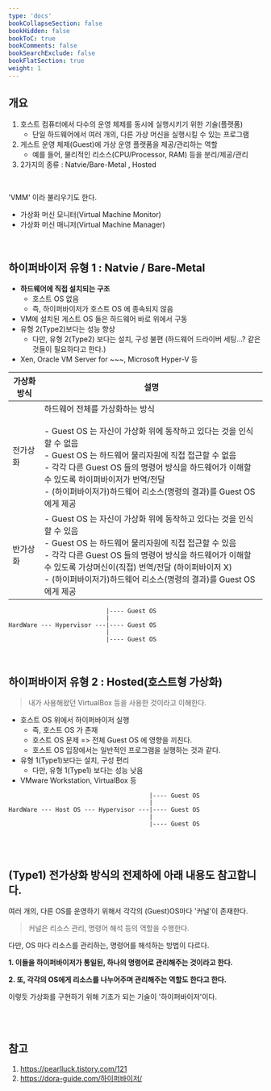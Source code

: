 ```yaml
---
type: 'docs'
bookCollapseSection: false
bookHidden: false
bookToC: true
bookComments: false
bookSearchExclude: false
bookFlatSection: true
weight: 1
---
```


## 개요

1. 호스트 컴퓨터에서 다수의 운영 체제를 동시에 실행시키기 위한 기술(플랫폼)
   - 단일 하드웨어에서 여러 개의, 다른 가상 머신을 실행시킬 수 있는 프로그램
2. 게스트 운영 체제(Guest)에 가상 운영 플랫폼을 제공/관리하는 역할
   - 예를 들어, 물리적인 리소스(CPU/Processor, RAM) 등을 분리/제공/관리
3. 2가지의 종류 : Natvie/Bare-Metal , Hosted

<br>

'VMM' 이라 불리우기도 한다. <br>
- 가상화 머신 모니터(Virtual Machine Monitor)
- 가상화 머신 매니저(Virtual Machine Manager)

<br>

## 하이퍼바이저 유형 1 : Natvie / Bare-Metal

- **하드웨어에 직접 설치되는 구조**
  - 호스트 OS 없음
  - 즉, 하이퍼바이저가 호스트 OS 에 종속되지 않음
- VM에 설치된 게스트 OS 들은 하드웨어 바로 위에서 구동
- 유형 2(Type2)보다는 성능 향상
  - 다만, 유형 2(Type2) 보다는 설치, 구성 불편 (하드웨어 드라이버 세팅...? 같은 것들이 필요하다고 한다.)
- Xen, Oracle VM Server for ~~~, Microsoft Hyper-V 등

|가상화 방식|설명|
|-|-|
|전가상화|하드웨어 전체를 가상화하는 방식<br><br>- Guest OS 는 자신이 가상화 위에 동작하고 있다는 것을 인식할 수 없음<br>- Guest OS 는 하드웨어 물리자원에 직접 접근할 수 없음<br>- 각각 다른 Guest OS 들의 명령어 방식을 하드웨어가 이해할 수 있도록 하이퍼바이저가 번역/전달<br>- (하이퍼바이저가)하드웨어 리소스(명령의 결과)를 Guest OS 에게 제공|
|반가상화|- Guest OS 는 자신이 가상화 위에 동작하고 있다는 것을 인식할 수 있음<br>- Guest OS 는 하드웨어 물리자원에 직접 접근할 수 있음<br> - 각각 다른 Guest OS 들의 명령어 방식을 하드웨어가 이해할 수 있도록 가상머신이(직접) 번역/전달 (하이퍼바이저 X)<br>- (하이퍼바이저가)하드웨어 리소스(명령의 결과)를 Guest OS 에게 제공|

```
                           |---- Guest OS
                           |
HardWare --- Hypervisor ---|---- Guest OS
                           |
                           |---- Guest OS
```

<br>

## 하이퍼바이저 유형 2 : Hosted(호스트형 가상화)

> 내가 사용해왔던 VirtualBox 등을 사용한 것이라고 이해한다.

- 호스트 OS 위에서 하이퍼바이저 실행
  - 즉, 호스트 OS 가 존재
  - 호스트 OS 문제 => 전체 Guest OS 에 영향을 끼친다.
  - 호스트 OS 입장에서는 일반적인 프로그램을 실행하는 것과 같다.
- 유형 1(Type1)보다는 설치, 구성 편리
  - 다만, 유형 1(Type1) 보다는 성능 낮음
- VMware Workstation, VirtualBox 등

```
                                       |---- Guest OS
                                       |
HardWare --- Host OS --- Hypervisor ---|---- Guest OS
                                       |
                                       |---- Guest OS
```

<br><br>

## (Type1) 전가상화 방식의 전제하에 아래 내용도 참고합니다.

여러 개의, 다른 OS를 운영하기 위해서 각각의 (Guest)OS마다 '커널'이 존재한다.

> 커널은 리소스 관리, 명령어 해석 등의 역할을 수행한다.

다만, OS 마다 리소스를 관리하는, 명령어를 해석하는 방법이 다르다.

**1. 이들을 하이퍼바이저가 통일된, 하나의 명령어로 관리해주는 것이라고 한다.**

**2. 또, 각각의 OS에게 리소스를 나누어주며 관리해주는 역할도 한다고 한다.**

이렇듯 가상화를 구현하기 위해 기초가 되는 기술이 '하이퍼바이저'이다.

<br><br>

## 참고

1. https://pearlluck.tistory.com/121
2. https://dora-guide.com/하이퍼바이저/